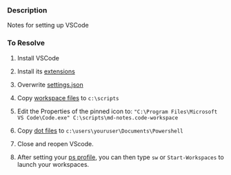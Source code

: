 
### Description

Notes for setting up VSCode

### To Resolve

1. Install VSCode

1. Install its [extensions](https://github.com/gerryw1389/misc/blob/main/vscode/install-extensions.ps1)

1. Overwrite [settings.json](https://github.com/gerryw1389/misc/blob/main/vscode/settings-sync.json)

1. Copy [workspace files](https://github.com/gerryw1389/misc/blob/main/vscode/workspaces) to `c:\scripts`

1. Edit the Properties of the pinned icon to: `"C:\Program Files\Microsoft VS Code\Code.exe" C:\scripts\md-notes.code-workspace`

1. Copy [dot files](https://github.com/gerryw1389/misc/blob/main/dot-files) to `c:\users\youruser\Documents\Powershell` 

1. Close and reopen VScode.

1. After setting your [ps profile](https://github.com/gerryw1389/misc/blob/main/dot-files/Microsoft.VSCode_profile.ps1), you can then type `sw` or `Start-Workspaces` to launch your workspaces.